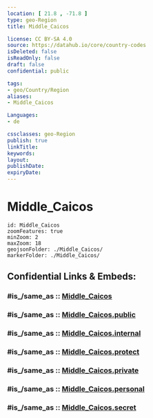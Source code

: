 ```yaml
---
location: [ 21.8 , -71.8 ] 
type: geo-Region
title: Middle_Caicos

license: CC BY-SA 4.0
source: https://datahub.io/core/country-codes
isDeleted: false
isReadOnly: false
draft: false
confidential: public

tags:
- geo/Country/Region
aliases:
- Middle_Caicos

Languages:
- de

cssclasses: geo-Region
publish: true
linkTitle: 
keywords: 
layout: 
publishDate: 
expiryDate: 
---
```


# Middle_Caicos

```leaflet
id: Middle_Caicos
zoomFeatures: true 
minZoom: 2 
maxZoom: 18
geojsonFolder: ./Middle_Caicos/
markerFolder: ./Middle_Caicos/
```


## Confidential Links & Embeds: 

### #is_/same_as :: [Middle_Caicos](/_Standards/Earth/Continent/America~Caribbean/Turks_and_Caicos~Islands/Districts~Turks_and_Caicos/Middle_Caicos.md) 

### #is_/same_as :: [Middle_Caicos.public](/_public/Earth/Continent/America~Caribbean/Turks_and_Caicos~Islands/Districts~Turks_and_Caicos/Middle_Caicos.public.md) 

### #is_/same_as :: [Middle_Caicos.internal](/_internal/Earth/Continent/America~Caribbean/Turks_and_Caicos~Islands/Districts~Turks_and_Caicos/Middle_Caicos.internal.md) 

### #is_/same_as :: [Middle_Caicos.protect](/_protect/Earth/Continent/America~Caribbean/Turks_and_Caicos~Islands/Districts~Turks_and_Caicos/Middle_Caicos.protect.md) 

### #is_/same_as :: [Middle_Caicos.private](/_private/Earth/Continent/America~Caribbean/Turks_and_Caicos~Islands/Districts~Turks_and_Caicos/Middle_Caicos.private.md) 

### #is_/same_as :: [Middle_Caicos.personal](/_personal/Earth/Continent/America~Caribbean/Turks_and_Caicos~Islands/Districts~Turks_and_Caicos/Middle_Caicos.personal.md) 

### #is_/same_as :: [Middle_Caicos.secret](/_secret/Earth/Continent/America~Caribbean/Turks_and_Caicos~Islands/Districts~Turks_and_Caicos/Middle_Caicos.secret.md)

